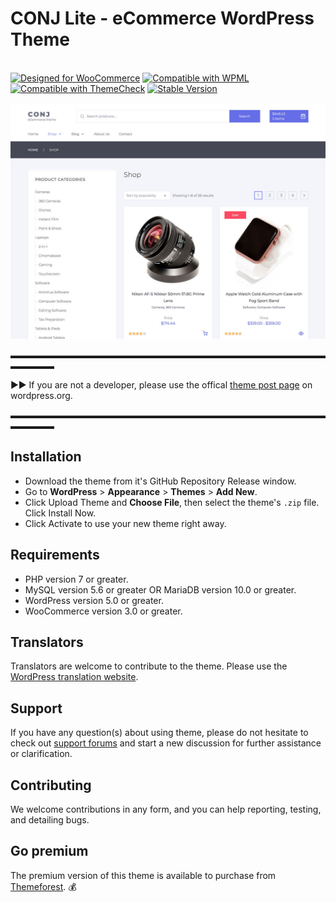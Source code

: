 # CONJ Lite - eCommerce WordPress Theme
<br/>[![Designed for WooCommerce](https://img.shields.io/badge/Designed%20for-WooCommerce-9a6b95.svg)](https://www.mypreview.one/conj.html) [![Compatible with WPML](https://img.shields.io/badge/Compatible%20with-WPML-308fb0.svg)](https://wpml.org) [![Compatible with ThemeCheck](https://img.shields.io/badge/ThemeCheck-Passed-c4d658.svg)](http://themecheck.org/score/wordpress-theme-conj-lite.html) [![Stable Version](https://img.shields.io/badge/Stable%20version-1.0.9-8a91ff.svg)](https://wp.me/p8930x-8q)

![CONJ Lite - eCommerce WordPress Theme](screenshot.jpg)

▬▬▬▬▬▬▬▬▬▬▬▬▬▬▬▬▬▬▬▬▬▬▬▬▬▬▬▬▬▬▬▬▬▬▬▬▬▬▬▬▬

►► If you are not a developer, please use the offical [theme post page](https://wordpress.org/themes/conj-lite/) on wordpress.org.

▬▬▬▬▬▬▬▬▬▬▬▬▬▬▬▬▬▬▬▬▬▬▬▬▬▬▬▬▬▬▬▬▬▬▬▬▬▬▬▬▬

## Installation

* Download the theme from it's GitHub Repository Release window.
* Go to **WordPress** > **Appearance** > **Themes** > **Add New**.
* Click Upload Theme and **Choose File**, then select the theme's `.zip` file. Click Install Now.
* Click Activate to use your new theme right away.

## Requirements

* PHP version 7 or greater.
* MySQL version 5.6 or greater OR MariaDB version 10.0 or greater.
* WordPress version 5.0 or greater.
* WooCommerce version 3.0 or greater.

## Translators

Translators are welcome to contribute to the theme. Please use the [WordPress translation website](https://translate.wordpress.org/projects/wp-themes/conj-lite "WordPress translation website").

## Support

If you have any question(s) about using theme, please do not hesitate to check out [support forums](https://wordpress.org/support/theme/conj-lite) and start a new discussion for further assistance or clarification.

## Contributing

We welcome contributions in any form, and you can help reporting, testing, and detailing bugs.

## Go premium

The premium version of this theme is available to purchase from [Themeforest](https://themeforest.net/item/conj-ecommerce-wordpress-theme/21935639?ref=mypreview). :moneybag: